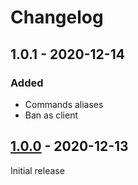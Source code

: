 # Changelog

## 1.0.1 - 2020-12-14

### Added

- Commands aliases
- Ban as client

## [1.0.0] - 2020-12-13

Initial release

[1.0.0]: https://www.unknowncheats.me/forum/downloads.php?do=file&id=31850